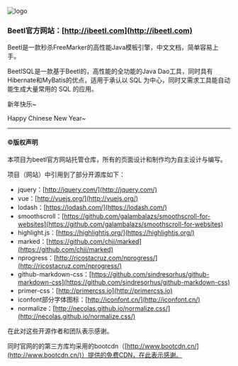 ![logo](img/logo.png)

### Beetl官方网站：[http://ibeetl.com](http://ibeetl.com)

Beetl是一款秒杀FreeMarker的高性能Java模板引擎，中文文档，简单容易上手。

BeetlSQL是一款基于Beetl的，高性能的全功能的Java Dao工具，同时具有Hibernate和MyBatis的优点，适用于承认以 SQL 为中心，同时又需求工具能自动能生成大量常用的 SQL 的应用。

新年快乐~

Happy Chinese New Year~

---

#### ©版权声明

本项目为beetl官方网站托管仓库，所有的页面设计和制作均为自主设计与编写。

项目（网站）中引用到了部分开源库如下：

-   jquery：[http://jquery.com/](http://jquery.com/)
-   vue：[http://vuejs.org/](http://vuejs.org/)
-   lodash：[https://lodash.com/](https://lodash.com/)
-   smoothscroll：[https://github.com/galambalazs/smoothscroll-for-websites](https://github.com/galambalazs/smoothscroll-for-websites)
-   highlight.js：[https://highlightjs.org/](https://highlightjs.org/)
-   marked：[https://github.com/chjj/marked](https://github.com/chjj/marked)
-   nprogress：[http://ricostacruz.com/nprogress/](http://ricostacruz.com/nprogress/)
-   github-markdown-css：[https://github.com/sindresorhus/github-markdown-css](https://github.com/sindresorhus/github-markdown-css)
-   primer-css：[http://primercss.io](http://primercss.io)
-   iconfont部分字体图标：[http://iconfont.cn/](http://iconfont.cn/)
-   normalize：[http://necolas.github.io/normalize.css/](http://necolas.github.io/normalize.css/)

在此对这些开源作者和团队表示感谢。

同时官网的的第三方库均采用的bootcdn（[http://www.bootcdn.cn/](http://www.bootcdn.cn/)）提供的免费CDN，在此表示感谢。